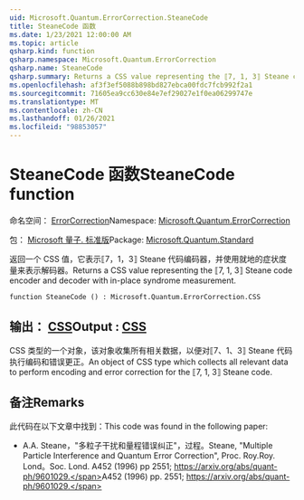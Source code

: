 ```yaml
---
uid: Microsoft.Quantum.ErrorCorrection.SteaneCode
title: SteaneCode 函数
ms.date: 1/23/2021 12:00:00 AM
ms.topic: article
qsharp.kind: function
qsharp.namespace: Microsoft.Quantum.ErrorCorrection
qsharp.name: SteaneCode
qsharp.summary: Returns a CSS value representing the ⟦7, 1, 3⟧ Steane code encoder and decoder with in-place syndrome measurement.
ms.openlocfilehash: af3f3ef5088b898bd827ebca00fdc7fcb992f2a1
ms.sourcegitcommit: 71605ea9cc630e84e7ef29027e1f0ea06299747e
ms.translationtype: MT
ms.contentlocale: zh-CN
ms.lasthandoff: 01/26/2021
ms.locfileid: "98853057"
---
```

# <a name="steanecode-function"></a><span data-ttu-id="ef187-102">SteaneCode 函数</span><span class="sxs-lookup"><span data-stu-id="ef187-102">SteaneCode function</span></span>

<span data-ttu-id="ef187-103">命名空间： [ErrorCorrection](xref:Microsoft.Quantum.ErrorCorrection)</span><span class="sxs-lookup"><span data-stu-id="ef187-103">Namespace: [Microsoft.Quantum.ErrorCorrection](xref:Microsoft.Quantum.ErrorCorrection)</span></span>

<span data-ttu-id="ef187-104">包： [Microsoft 量子. 标准版](https://nuget.org/packages/Microsoft.Quantum.Standard)</span><span class="sxs-lookup"><span data-stu-id="ef187-104">Package: [Microsoft.Quantum.Standard](https://nuget.org/packages/Microsoft.Quantum.Standard)</span></span>


<span data-ttu-id="ef187-105">返回一个 CSS 值，它表示⟦7，1，3⟧ Steane 代码编码器，并使用就地的症状度量来表示解码器。</span><span class="sxs-lookup"><span data-stu-id="ef187-105">Returns a CSS value representing the ⟦7, 1, 3⟧ Steane code encoder and decoder with in-place syndrome measurement.</span></span>

```qsharp
function SteaneCode () : Microsoft.Quantum.ErrorCorrection.CSS
```


## <a name="output--css"></a><span data-ttu-id="ef187-106">输出： [CSS](xref:Microsoft.Quantum.ErrorCorrection.CSS)</span><span class="sxs-lookup"><span data-stu-id="ef187-106">Output : [CSS](xref:Microsoft.Quantum.ErrorCorrection.CSS)</span></span>

<span data-ttu-id="ef187-107">CSS 类型的一个对象，该对象收集所有相关数据，以便对⟦7、1、3⟧ Steane 代码执行编码和错误更正。</span><span class="sxs-lookup"><span data-stu-id="ef187-107">An object of CSS type which collects all relevant data to perform encoding and error correction for the ⟦7, 1, 3⟧ Steane code.</span></span>

## <a name="remarks"></a><span data-ttu-id="ef187-108">备注</span><span class="sxs-lookup"><span data-stu-id="ef187-108">Remarks</span></span>

<span data-ttu-id="ef187-109">此代码在以下文章中找到：</span><span class="sxs-lookup"><span data-stu-id="ef187-109">This code was found in the following paper:</span></span>

- <span data-ttu-id="ef187-110">A.</span><span class="sxs-lookup"><span data-stu-id="ef187-110">A.</span></span> <span data-ttu-id="ef187-111">Steane，"多粒子干扰和量程错误纠正"，过程。</span><span class="sxs-lookup"><span data-stu-id="ef187-111">Steane, "Multiple Particle Interference and Quantum Error Correction", Proc.</span></span> <span data-ttu-id="ef187-112">Roy.</span><span class="sxs-lookup"><span data-stu-id="ef187-112">Roy.</span></span> <span data-ttu-id="ef187-113">Lond。</span><span class="sxs-lookup"><span data-stu-id="ef187-113">Soc. Lond.</span></span> <span data-ttu-id="ef187-114">A452 (1996) pp 2551; https://arxiv.org/abs/quant-ph/9601029.</span><span class="sxs-lookup"><span data-stu-id="ef187-114">A452 (1996) pp. 2551; https://arxiv.org/abs/quant-ph/9601029.</span></span>